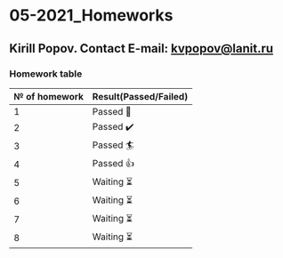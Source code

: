 # 05-2021_Homeworks
## Kirill Popov. Contact E-mail: kvpopov@lanit.ru
### Homework table
№ of homework | Result(Passed/Failed)
--------------|----------------------
1|Passed 	:dart:
2|Passed  :heavy_check_mark:
3|Passed  :surfer:
4|Passed  :thumbsup:
5|Waiting  :hourglass_flowing_sand:
6|Waiting  :hourglass_flowing_sand:
7|Waiting  :hourglass_flowing_sand:
8|Waiting  :hourglass_flowing_sand:
